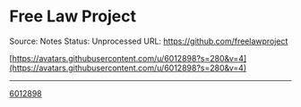 # Free Law Project

Source: Notes
Status: Unprocessed
URL: https://github.com/freelawproject

[https://avatars.githubusercontent.com/u/6012898?s=280&v=4](https://avatars.githubusercontent.com/u/6012898?s=280&v=4)

---

[6012898](Free%20Law%20Project%20a42d8a89163f4cf6bafb0fea34f58b2f/6012898)